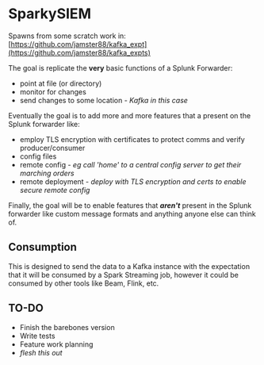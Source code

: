 # SparkySIEM

Spawns from some scratch work in: [https://github.com/jamster88/kafka_expt](https://github.com/jamster88/kafka_expts)

The goal is replicate the **very** basic functions of a Splunk Forwarder:
* point at file (or directory)
* monitor for changes
* send changes to some location - *Kafka in this case*

Eventually the goal is to add more and more features that a present on the Splunk forwarder like:
* employ TLS encryption with certificates to protect comms and verify producer/consumer
* config files
* remote config - *eg call 'home' to a central config server to get their marching orders*
* remote deployment - *deploy with TLS encryption and certs to enable secure remote config*

Finally, the goal will be to enable features that *__aren't__* present in the Splunk forwarder like custom message formats and anything anyone else can think of.


## Consumption

This is designed to send the data to a Kafka instance with the expectation that it will be consumed by a Spark Streaming job, however it could be consumed by other tools like Beam, Flink, etc.


## TO-DO

* Finish the barebones version
* Write tests
* Feature work planning
* *flesh this out*
